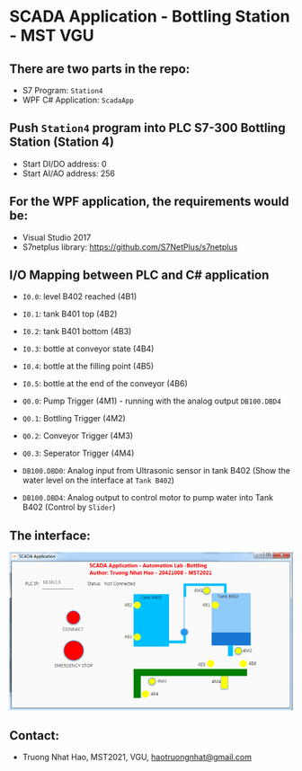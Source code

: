# SCADA Application - Bottling Station - MST VGU

## There are two parts in the repo:
- S7 Program: `Station4`
- WPF C# Application: `ScadaApp`

## Push `Station4` program into PLC S7-300 Bottling Station (Station 4)
- Start DI/DO address: 0
- Start AI/AO address: 256

## For the WPF application, the requirements would be:
- Visual Studio 2017
- S7netplus library: https://github.com/S7NetPlus/s7netplus

## I/O Mapping between PLC and C# application
- `I0.0`: level B402 reached (4B1)
- `I0.1`: tank B401 top (4B2)
- `I0.2`: tank B401 bottom (4B3)
- `I0.3`: bottle at conveyor state (4B4)
- `I0.4`: bottle at the filling point (4B5)
- `I0.5`: bottle at the end of the conveyor (4B6)

- `Q0.0`: Pump Trigger (4M1) - running with the analog output `DB100.DBD4`
- `Q0.1`: Bottling Trigger (4M2)
- `Q0.2`: Conveyor Trigger (4M3)
- `Q0.3`: Seperator Trigger (4M4)

- `DB100.DBD0`: Analog input from Ultrasonic sensor in tank B402 (Show the water level on the interface at `Tank B402`)
- `DB100.DBD4`: Analog output to control motor to pump water into Tank B402 (Control by `Slider`)


## The interface:

![Application Interface](application.PNG)

## Contact:
- Truong Nhat Hao, MST2021, VGU, haotruongnhat@gmail.com
